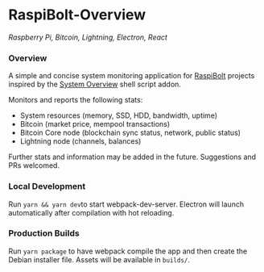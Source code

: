 # RaspiBolt-Overview
_Raspberry Pi, Bitcoin, Lightning, Electron, React_

### Overview
A simple and concise system monitoring application for [RaspiBolt](https://github.com/Stadicus/guides/blob/master/raspibolt/README.md) 
projects inspired by the [System Overview](https://github.com/Stadicus/guides/blob/master/raspibolt/raspibolt_61_system-overview.md) shell script addon.

Monitors and reports the following stats:
- System resources (memory, SSD, HDD, bandwidth, uptime)
- Bitcoin (market price, mempool transactions)
- Bitcoin Core node (blockchain sync status, network, public status) 
- Lightning node (channels, balances)

Further stats and information may be added in the future. Suggestions and PRs welcomed.

### Local Development
Run `yarn && yarn dev`to start webpack-dev-server. Electron will launch automatically after compilation with hot reloading.

### Production Builds
Run `yarn package` to have webpack compile the app and then create the Debian installer file. Assets will be available in `builds/`.
